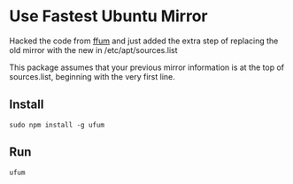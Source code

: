 # Use Fastest Ubuntu Mirror


Hacked the code from [ffum](https://www.npmjs.com/package/ffum) and just
added the extra step of replacing the old mirror with the new in
/etc/apt/sources.list

This package assumes that your previous mirror information is at the top
of sources.list, beginning with the very first line.

## Install
	sudo npm install -g ufum

## Run
	ufum
